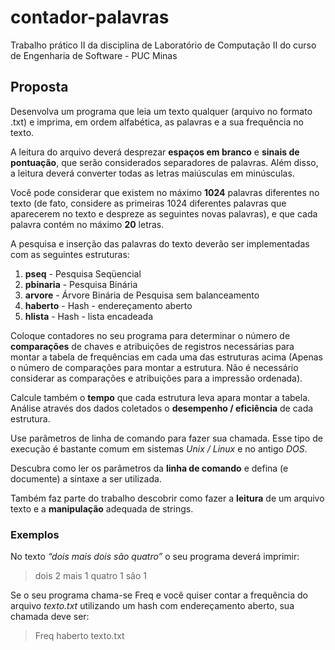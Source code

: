 # contador-palavras
Trabalho prático II da disciplina de Laboratório de Computação II do curso de Engenharia de Software - PUC Minas

## Proposta
Desenvolva um programa que leia um texto qualquer (arquivo no formato .txt) e imprima, em ordem alfabética, as palavras e a sua frequência no texto.

A leitura do arquivo deverá desprezar **espaços em branco** e **sinais de pontuação**, que serão considerados separadores de palavras. Além disso, a leitura deverá converter todas as letras maiúsculas em minúsculas. 

Você pode considerar que existem no máximo **1024** palavras diferentes no texto (de fato, considere as primeiras 1024 diferentes palavras que aparecerem no texto e despreze as seguintes novas palavras), e que cada palavra contém no máximo **20** letras.

A pesquisa e inserção das palavras do texto deverão ser implementadas com as seguintes estruturas:

 1.  **pseq** - Pesquisa Seqüencial
 2.  **pbinaria** - Pesquisa Binária
 3.  **arvore** - Árvore Binária de Pesquisa sem balanceamento
 4.  **haberto** - Hash - endereçamento aberto
 5.  **hlista** - Hash - lista encadeada

Coloque contadores no seu programa para determinar o número de **comparações** de chaves e atribuições de registros necessárias para montar a tabela de frequências em cada uma das estruturas acima (Apenas o número de comparações para montar a estrutura. Não é necessário considerar as comparações e atribuições para a impressão ordenada). 

Calcule também o **tempo** que cada estrutura leva apara montar a tabela. Análise através dos dados coletados o **desempenho / eficiência** de cada estrutura.

Use parâmetros de linha de comando para fazer sua chamada. Esse tipo de execução é bastante comum em sistemas *Unix / Linux* e no antigo *DOS*. 

Descubra como ler os parâmetros da **linha de comando** e defina (e documente) a sintaxe a ser utilizada.

Também faz parte do trabalho descobrir como fazer a **leitura** de um arquivo texto e a **manipulação** adequada de strings.

### Exemplos
No texto *“dois mais dois são quatro”* o seu programa deverá imprimir:

>  dois 2
> mais 1
> quatro 1
> são 1

Se o seu programa chama-se Freq e você quiser contar a frequência do arquivo *texto.txt* utilizando um hash com endereçamento aberto, sua chamada deve ser:
>Freq haberto texto.txt 


